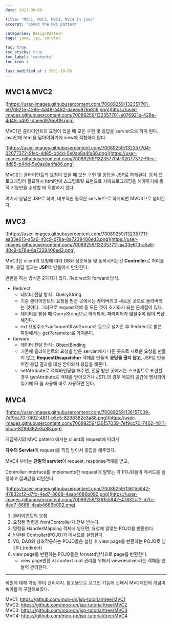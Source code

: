 ```yaml
---
date: 2021-09-08

title: "MVC1, MVC2, MVC3, MVC4 in java"
excerpt: "about the MVC pattern"

categories: DesignPattern
tags: java, jsp, servlet

toc: true  
toc_sticky: true
toc_label: "contents"
toc_icon : 

last_modified_at : 2021-10-06
---
```




## MVC1 & MVC2
![https://user-images.githubusercontent.com/70089259/132357701-e076921e-428e-4d48-a492-daeed976e819.png](https://user-images.githubusercontent.com/70089259/132357701-e076921e-428e-4d48-a492-daeed976e819.png)

MVC1은 클라이언트의 요청이 있을 때 모든 구현 및 응답을 servlet으로 하게 된다. java안에 html을 담아야하기에 view에 적합하지 않다.

![https://user-images.githubusercontent.com/70089259/132357704-02077372-9fec-4d85-b44d-5e0ae8a4fa66.png](https://user-images.githubusercontent.com/70089259/132357704-02077372-9fec-4d85-b44d-5e0ae8a4fa66.png)

MVC2는 클라이언트의 요청이 있을 때 모든 구현 및 응답을 JSP로 하게된다. 동적 프로그래밍이 필요하시 html안에 스크립트릿 표현으로 자바프로그래밍을 해야하기에 동적 기능만을 수행할 때 적합하지 않다.

여기서 응답은 JSP로 하며, 내부적인 동작은 servlet으로 하게되면 MVC3으로 넘어간다.

## MVC3

![https://user-images.githubusercontent.com/70089259/132357711-aa33e613-a5a6-40c9-b78a-8a7239406ed3.png](https://user-images.githubusercontent.com/70089259/132357711-aa33e613-a5a6-40c9-b78a-8a7239406ed3.png)

MVC3은 client의 요청에 따라 DB와 상호작용 및 동작시키는건 **Controller**로 처리를 하며, 응답 결과는 **JSP**로 만들어서 반환한다.

반환을 하는 방식은 2가지가 있다. Redirect와 forward 방식.

- Redirect
    - 데이터 전달 방식 : QueryString
    - 기존 클라이언트의 요청을 받은 곳에서는 끊어버리고 새로운 곳으로 돌려버리는 것이다. 그러므로 request객체 등 모든 것이 초기화가 되는 문제점이 있다.
    - 데이터를 받을 때 QueryString으로 하게되어, 파라미터가 많을수록 많이 복잡해진다.
    - ex) 요청주소?var1=num1&var2=num2 등으로 넘겨준 후 Redirect로 받은 파일에서는 getParameter로 가져온다.
- forward
    - 데이터 전달 방식 : ObjectBinding
    - 기존에 클라이언트의 요청을 받은 servlet에서 다른 곳으로 새로운 요청을 만들지 않고, **RequestDisapatcher** 객체를 만들어 **응답을 끊지 않고**, JSP로 만들어진 응답 결과를 대신 받아와서 응답을 해준다.
    - setAttribute로 객체바인딩을 해주면, 전달 받은 곳에서는 스크립트로 표현할 경우 getAttribute로 객체를 받아오거나 JSTL의 경우 메모리 공간에 명시되어있기에 EL을 사용해 바로 사용하면 된다.

## MVC4

![https://user-images.githubusercontent.com/70089259/136157039-7ef9cc70-7402-4811-b5c5-8296382e3a88.png](https://user-images.githubusercontent.com/70089259/136157039-7ef9cc70-7402-4811-b5c5-8296382e3a88.png)

지금까지의 MVC pattern 에서는 client의 request에 따라서 

**다수의 Servlet**이 request를 직접 받아서 응답을 해주었다. 

MVC4 부터는 **단일의 servlet**이 request, response객체를 받고,

Controller interface를 implements한 request에 알맞는 각 POJO들이 메서드를 실행하고 결과값을 리턴한다. 

![https://user-images.githubusercontent.com/70089259/136155942-47832cf2-d7fc-4ed7-8668-4aab4686b092.png](https://user-images.githubusercontent.com/70089259/136155942-47832cf2-d7fc-4ed7-8668-4aab4686b092.png)

1. 클라이언트의 요청
2. 요청된 명령을 frontController가 전부 받는다.
3. 명령을 HandlerMapping 객체에 넣으면, 요청에 알맞는 POJO를 반환한다.
4. 반환된 Controller(POJO)가 메서드를 실행한다.
5. VO, DAO와 상호작용하는 POJO들은 실행 후 view page를 반환하는 POJO로 넘긴다.(redirect)
6. view page를 반환하는 POJO들은 forward방식으로 page를 반환한다.
    - view page반환 시 context root 관리를 위해서 viewresolver라는 객체를 만들어 관리한다.


---
회원에 대해 가입 부터 관리까지. 참고용으로 로그인 기능에 괸해서 MVC패턴의 개념이 녹아들게 구현해보았다.

MVC1: <https://github.com/moo-on/jsp-tutorial/tree/MVC1>  
MVC2: <https://github.com/moo-on/jsp-tutorial/tree/MVC2>  
MVC3: <https://github.com/moo-on/jsp-tutorial/tree/MVC3>  
MVC4: <https://github.com/moo-on/jsp-tutorial/tree/MVC4>  

